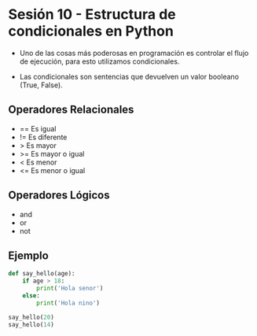 # Sesión 10 - Estructura de condicionales en Python

* Uno de las cosas más poderosas en programación es controlar el flujo de ejecución, para esto utilizamos condicionales.

* Las condicionales son sentencias que devuelven un valor booleano (True, False).

## Operadores Relacionales

+ == Es igual
+ != Es diferente
+  \> Es mayor
+ \>= Es mayor o igual
+ < Es menor
+ <= Es menor o igual

## Operadores Lógicos

+ and
+ or
+ not

## Ejemplo

```python
def say_hello(age):
    if age > 18:
        print('Hola senor')
    else:
        print('Hola nino')

say_hello(20)
say_hello(14)
```